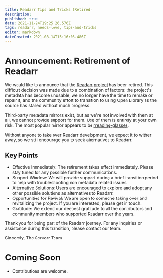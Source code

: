 ```yaml
---
title: Readarr Tips and Tricks (Retired)
description:
published: true
date: 2021-11-24T19:25:26.576Z
tags: readarr, needs-love, tips-and-tricks
editor: markdown
dateCreated: 2021-08-14T15:16:06.486Z
---
```


# Announcement: Retirement of Readarr

We would like to announce that the [Readarr project](https://github.com/Readarr/Readarr) has been retired. This difficult decision was made due to a combination of factors: the project's metadata has become unusable, we no longer have the time to remake or repair it, and the community effort to transition to using Open Library as the source has stalled without much progress.

Third-party metadata mirrors exist, but as we're not involved with them at all, we cannot provide support for them. Use of them is entirely at your own risk. The most popular mirror appears to be [rreading-glasses](https://github.com/blampe/rreading-glasses).

Without anyone to take over Readarr development, we expect it to wither away, so we still encourage you to seek alternatives to Readarr.

## Key Points

- Effective Immediately: The retirement takes effect immediately. Please stay tuned for any possible further communications.
- Support Window: We will provide support during a brief transition period to help with troubleshooting non metadata related issues.
- Alternative Solutions: Users are encouraged to explore and adopt any other possible solutions as alternatives to Readarr.
- Opportunities for Revival: We are open to someone taking over and revitalizing the project. If you are interested, please get in touch.
- Gratitude: We extend our deepest gratitude to all the contributors and community members who supported Readarr over the years.

Thank you for being part of the Readarr journey. For any inquiries or assistance during this transition, please contact our team.

Sincerely,
The Servarr Team

# Coming Soon

- Contributions are welcome.
